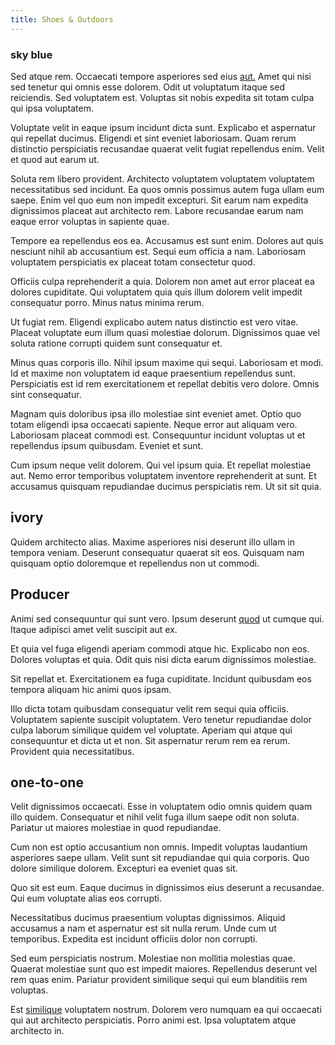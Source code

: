 ```yaml
---
title: Shoes & Outdoors
---
```


### sky blue

Sed atque rem. Occaecati tempore asperiores sed eius [aut.](/voluptate/nihil/village_rustic_soft_salad_orchid.md) Amet qui nisi sed tenetur qui omnis esse dolorem. Odit ut voluptatum itaque sed reiciendis. Sed voluptatem est. Voluptas sit nobis expedita sit totam culpa qui ipsa voluptatem.

Voluptate velit in eaque ipsum incidunt dicta sunt. Explicabo et aspernatur qui repellat ducimus. Eligendi et sint eveniet laboriosam. Quam rerum distinctio perspiciatis recusandae quaerat velit fugiat repellendus enim. Velit et quod aut earum ut.

Soluta rem libero provident. Architecto voluptatem voluptatem voluptatem necessitatibus sed incidunt. Ea quos omnis possimus autem fuga ullam eum saepe. Enim vel quo eum non impedit excepturi. Sit earum nam expedita dignissimos placeat aut architecto rem. Labore recusandae earum nam eaque error voluptas in sapiente quae.

Tempore ea repellendus eos ea. Accusamus est sunt enim. Dolores aut quis nesciunt nihil ab accusantium est. Sequi eum officia a nam. Laboriosam voluptatem perspiciatis ex placeat totam consectetur quod.

Officiis culpa reprehenderit a quia. Dolorem non amet aut error placeat ea dolores cupiditate. Qui voluptatem quia quis illum dolorem velit impedit consequatur porro. Minus natus minima rerum.

Ut fugiat rem. Eligendi explicabo autem natus distinctio est vero vitae. Placeat voluptate eum illum quasi molestiae dolorum. Dignissimos quae vel soluta ratione corrupti quidem sunt consequatur et.

Minus quas corporis illo. Nihil ipsum maxime qui sequi. Laboriosam et modi. Id et maxime non voluptatem id eaque praesentium repellendus sunt. Perspiciatis est id rem exercitationem et repellat debitis vero dolore. Omnis sint consequatur.

Magnam quis doloribus ipsa illo molestiae sint eveniet amet. Optio quo totam eligendi ipsa occaecati sapiente. Neque error aut aliquam vero. Laboriosam placeat commodi est. Consequuntur incidunt voluptas ut et repellendus ipsum quibusdam. Eveniet et sunt.

Cum ipsum neque velit dolorem. Qui vel ipsum quia. Et repellat molestiae aut. Nemo error temporibus voluptatem inventore reprehenderit at sunt. Et accusamus quisquam repudiandae ducimus perspiciatis rem. Ut sit sit quia.

## ivory

Quidem architecto alias. Maxime asperiores nisi deserunt illo ullam in tempora veniam. Deserunt consequatur quaerat sit eos. Quisquam nam quisquam optio doloremque et repellendus non ut commodi.

## Producer

Animi sed consequuntur qui sunt vero. Ipsum deserunt [quod](/facere/temporibus/adipisci/b2b_buckinghamshire.md) ut cumque qui. Itaque adipisci amet velit suscipit aut ex.

Et quia vel fuga eligendi aperiam commodi atque hic. Explicabo non eos. Dolores voluptas et quia. Odit quis nisi dicta earum dignissimos molestiae.

Sit repellat et. Exercitationem ea fuga cupiditate. Incidunt quibusdam eos tempora aliquam hic animi quos ipsam.

Illo dicta totam quibusdam consequatur velit rem sequi quia officiis. Voluptatem sapiente suscipit voluptatem. Vero tenetur repudiandae dolor culpa laborum similique quidem vel voluptate. Aperiam qui atque qui consequuntur et dicta ut et non. Sit aspernatur rerum rem ea rerum. Provident quia necessitatibus.

## one-to-one

Velit dignissimos occaecati. Esse in voluptatem odio omnis quidem quam illo quidem. Consequatur et nihil velit fuga illum saepe odit non soluta. Pariatur ut maiores molestiae in quod repudiandae.

Cum non est optio accusantium non omnis. Impedit voluptas laudantium asperiores saepe ullam. Velit sunt sit repudiandae qui quia corporis. Quo dolore similique dolorem. Excepturi ea eveniet quas sit.

Quo sit est eum. Eaque ducimus in dignissimos eius deserunt a recusandae. Qui eum voluptate alias eos corrupti.

Necessitatibus ducimus praesentium voluptas dignissimos. Aliquid accusamus a nam et aspernatur est sit nulla rerum. Unde cum ut temporibus. Expedita est incidunt officiis dolor non corrupti.

Sed eum perspiciatis nostrum. Molestiae non mollitia molestias quae. Quaerat molestiae sunt quo est impedit maiores. Repellendus deserunt vel rem quas enim. Pariatur provident similique sequi qui eum blanditiis rem voluptas.

Est [similique](/facere/adipisci/quam/saint_vincent_and_the_grenadines.md) voluptatem nostrum. Dolorem vero numquam ea qui occaecati qui aut architecto perspiciatis. Porro animi est. Ipsa voluptatem atque architecto in.

